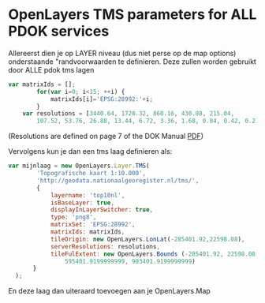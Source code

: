 OpenLayers TMS parameters for ALL PDOK services
===============================================

Allereerst dien je op LAYER niveau (dus niet perse op de map options) onderstaande "randvoorwaarden te definieren. Deze zullen worden gebruikt door ALLE pdok tms lagen

```javascript
var matrixIds = [];
        for(var i=0; i<15; ++i) { 
            matrixIds[i]='EPSG:28992:'+i;
        }
    var resolutions = [3440.64, 1720.32, 860.16, 430.08, 215.04, 
        107.52, 53.76, 26.88, 13.44, 6.72, 3.36, 1.68, 0.84, 0.42, 0.21];
```   
(Resolutions are defined on page 7 of the DOK Manual [PDF](https://www.pdok.nl/sites/default/files/bibliotheek/handleiding_pdok_gebruik_10_dec_2012_v1_1.pdf))

Vervolgens kun je dan een tms laag definieren als:

```javascript
var mijnlaag = new OpenLayers.Layer.TMS(
        'Topografische kaart 1:10.000',
        'http://geodata.nationaalgeoregister.nl/tms/',
        {
            layername: 'top10nl', 
            isBaseLayer: true, 
            displayInLayerSwitcher: true,
            type: 'png8',
            matrixSet: 'EPSG:28992',
            matrixIds: matrixIds,
            tileOrigin: new OpenLayers.LonLat(-285401.92,22598.08),
            serverResolutions: resolutions,
            tileFulExtent: new OpenLayers.Bounds (-285401.92, 22598.08, 
                595401.9199999999, 903401.9199999999)
       }
  );
```
En deze laag dan uiteraard toevoegen aan je OpenLayers.Map
